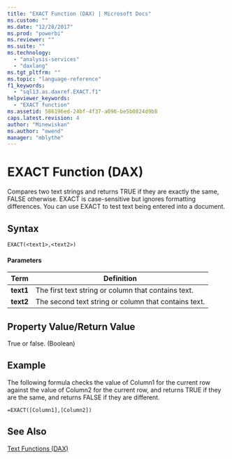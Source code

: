 ```yaml
---
title: "EXACT Function (DAX) | Microsoft Docs"
ms.custom: ""
ms.date: "12/28/2017"
ms.prod: "powerbi"
ms.reviewer: ""
ms.suite: ""
ms.technology: 
  - "analysis-services"
  - "daxlang"
ms.tgt_pltfrm: ""
ms.topic: "language-reference"
f1_keywords: 
  - "sql13.as.daxref.EXACT.f1"
helpviewer_keywords: 
  - "EXACT function"
ms.assetid: 586196ed-24bf-4f37-a096-be5b0824d9b8
caps.latest.revision: 4
author: "Minewiskan"
ms.author: "owend"
manager: "mblythe"
---
```

# EXACT Function (DAX)
Compares two text strings and returns TRUE if they are exactly the same, FALSE otherwise. EXACT is case-sensitive but ignores formatting differences. You can use EXACT to test text being entered into a document.  
  
## Syntax  
  
```  
EXACT(<text1>,<text2>)  
```  
  
#### Parameters  
  
|Term|Definition|  
|--------|--------------|  
|**text1**|The first text string or column that contains text.|  
|**text2**|The second text string or column that contains text.|  
  
## Property Value/Return Value  
True or false. (Boolean)  
  
## Example  
The following formula checks the value of Column1 for the current row against the value of Column2 for the current row, and returns TRUE if they are the same, and returns FALSE if they are different.  
  
```  
=EXACT([Column1],[Column2])  
```  
  
## See Also  
[Text Functions &#40;DAX&#41;](../DAX/text-functions-dax.md)  
  
